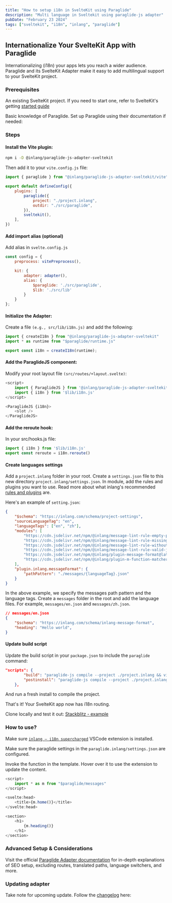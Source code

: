 ```yaml
---
title: "How to setup i18n in SvelteKit using Paraglide"
description: "Multi language in Sveltekit using paraglide-js adapter"
pubDate: "February 23 2024"
tags: ["sveltekit", "i18n", "inlang", "paraglide"]
---
```


## Internationalize Your SvelteKit App with Paraglide

Internationalizing (i18n) your apps lets you reach a wider audience. Paraglide and its SvelteKit Adapter make it easy to add multilingual support to your SvelteKit project.

### Prerequisites

An existing SvelteKit project. If you need to start one, refer to SvelteKit's getting [started guide](https://kit.svelte.dev/docs/introduction)

Basic knowledge of Paraglide. Set up Paraglide using their documentation if needed: 

### Steps

#### Install the Vite plugin:


```bash
npm i -D @inlang/paraglide-js-adapter-sveltekit
```
Then add it to your `vite.config.js` file:

```js
import { paraglide } from "@inlang/paraglide-js-adapter-sveltekit/vite"

export default defineConfig({
    plugins: [
        paraglide({
            project: "./project.inlang",
            outdir: "./src/paraglide",
        }),
        sveltekit(),
    ],
})
```

#### Add import alias (optional)
Add alias in `svelte.config.js`
```js
const config = {
	preprocess: vitePreprocess(),

	kit: {
		adapter: adapter(),
		alias: {
			$paraglide: './src/paraglide',
			$lib: './src/lib'
		}
	}
};
```

#### Initialize the Adapter:

Create a file `(e.g., src/lib/i18n.js)` and add the following:

```js
import { createI18n } from "@inlang/paraglide-js-adapter-sveltekit"
import * as runtime from "$paraglide/runtime.js"

export const i18n = createI18n(runtime);
```

#### Add the ParaglideJS component:

Modify your root layout file `(src/routes/+layout.svelte)`:

```js
<script>
    import { ParaglideJS } from '@inlang/paraglide-js-adapter-sveltekit'
    import { i18n } from '$lib/i18n.js'
</script>

<ParaglideJS {i18n}>
    <slot />
</ParaglideJS>
```

#### Add the reroute hook:

In your src/hooks.js file:

```js
import { i18n } from '$lib/i18n.js'
export const reroute = i18n.reroute()
```

#### Create languages settings
Add a `project.inlang` folder in your root.
Create a `settings.json` file to this new directory `project.inlang/settings.json`.
In module, add the rules and plugins you want to use. Read more about what inlang's recommended [rules and plugins](https://inlang.com/g/00162hsd/guide-nilsjacobsen-whatArePlugins) are.

Here's an example of `setting.json`:
```json
{
	"$schema": "https://inlang.com/schema/project-settings",
	"sourceLanguageTag": "en",
	"languageTags": ["en", "zh"],
	"modules": [
		"https://cdn.jsdelivr.net/npm/@inlang/message-lint-rule-empty-pattern@latest/dist/index.js",
		"https://cdn.jsdelivr.net/npm/@inlang/message-lint-rule-missing-translation@latest/dist/index.js",
		"https://cdn.jsdelivr.net/npm/@inlang/message-lint-rule-without-source@latest/dist/index.js",
		"https://cdn.jsdelivr.net/npm/@inlang/message-lint-rule-valid-js-identifier@latest/dist/index.js",
		"https://cdn.jsdelivr.net/npm/@inlang/plugin-message-format@latest/dist/index.js",
		"https://cdn.jsdelivr.net/npm/@inlang/plugin-m-function-matcher@latest/dist/index.js"
	],
	"plugin.inlang.messageFormat": {
		"pathPattern": "./messages/{languageTag}.json"
	}
}

```
In the above example, we specify the messages path pattern and the language tags. Create a `messages` folder in the root and add the language files. For example, `messages/en.json` and `messages/zh.json`.

```json
// messages/en.json
{
    "$schema": "https://inlang.com/schema/inlang-message-format",
    "heading": "Hello world",
}
```


#### Update build script
Update the build script in your `package.json` to include the `paraglide` command:

```json
"scripts": {
		"build": "paraglide-js compile --project ./project.inlang && vite build",
		"postinstall": "paraglide-js compile --project ./project.inlang"
	},
```
And run a fresh install to compile the project.

That's it! Your SvelteKit app now has i18n routing.

Clone locally and test it out:
[Stackblitz - example](https://stackblitz.com/~/github.com/LorisSigrist/paraglide-sveltekit-example)

### How to use?
Make sure [`inlang – i18n supercharged`](https://marketplace.visualstudio.com/items?itemName=inlang.vs-code-extension) VSCode extension is installed.

Make sure the paraglide settings in the `paraglide.inlang/settings.json` are configured.

Invoke the function in the template. Hover over it to use the extension to update the content.

```js
<script>
	import * as m from "$paraglide/messages"
</script>

<svelte:head>
	<title>{m.home()}</title>
</svelte:head>

<section>
	<h1>
		{m.heading()}
	</h1>
</section>
```

### Advanced Setup & Considerations

Visit the official [Paraglide Adapter documentation](https://inlang.com/m/dxnzrydw/library-inlang-paraglideJsAdapterSvelteKit#1-add-the-vite-plugin) for in-depth explanations of SEO setup, excluding routes, translated paths, language switchers, and more. 

### Updating adapter
Take note for upcoming update. Follow the [changelog](https://github.com/opral/monorepo/tree/5aeebe6fb22d4fed4bc6b4d4ba6ad7a98693b6d9/inlang/source-code/paraglide/paraglide-js-adapter-sveltekit
) here:
